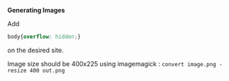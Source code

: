 **Generating Images**

Add
```css
body{overflow: hidden;}
```
on the desired site.

Image size should be 400x225
using imagemagick :
`convert image.png -resize 400 out.png`


